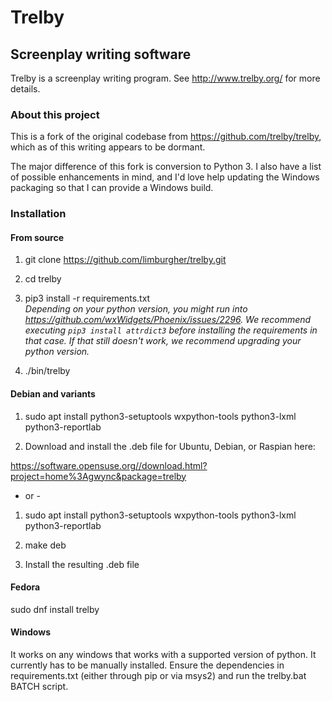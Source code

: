 # Trelby
## Screenplay writing software
Trelby is a screenplay writing program. See http://www.trelby.org/ for
more details.

### About this project
This is a fork of the original codebase from https://github.com/trelby/trelby, which as of this writing appears to be dormant.

The major difference of this fork is conversion to Python 3.  I also have a list of possible enhancements in mind, and I'd love help updating the Windows packaging so that I can provide a Windows build.

### Installation

#### From source

1. git clone https://github.com/limburgher/trelby.git

2. cd trelby

3. pip3 install -r requirements.txt  
   *Depending on your python version, you might run into https://github.com/wxWidgets/Phoenix/issues/2296. We recommend executing `pip3 install attrdict3` before installing the requirements in that case. If that still doesn't work, we recommend upgrading your python version.*

4. ./bin/trelby

#### Debian and variants

1. sudo apt install python3-setuptools wxpython-tools python3-lxml python3-reportlab

2. Download and install the .deb file for Ubuntu, Debian, or Raspian here:

https://software.opensuse.org//download.html?project=home%3Agwync&package=trelby

- or -

1. sudo apt install python3-setuptools wxpython-tools python3-lxml python3-reportlab

2. make deb

3. Install the resulting .deb file

#### Fedora

sudo dnf install trelby

#### Windows

It works on any windows that works with a supported version of python. It currently has to be manually installed. Ensure the dependencies in requirements.txt (either through pip or via msys2) and run the trelby.bat BATCH script.
